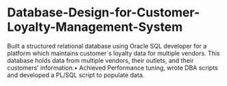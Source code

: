 # Database-Design-for-Customer-Loyalty-Management-System

Built a structured relational database using Oracle SQL developer for a platform which maintains customer`s loyalty data for multiple vendors. This database holds data from multiple vendors, their outlets, and their customers’ information.•	Achieved Performance tuning, wrote DBA scripts and developed a PL/SQL script to populate data. 
